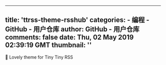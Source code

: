
---
title: 'ttrss-theme-rsshub'
categories: 
    - 编程
    - GitHub - 用户仓库
author: GitHub - 用户仓库
comments: false
date: Thu, 02 May 2019 02:39:19 GMT
thumbnail: ''
---

<div>   
🍰 Lovely theme for Tiny Tiny RSS  
</div>
            